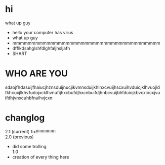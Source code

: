 # hi
what up guy
- hello your computer has virus
- what up guy
- mmmmmmmmmmmmmmmmmmmmmmmmmmmmmmmmmmmmmmm
- dfflkdsahglshfdlghfaljhsljafh
- SHART
# WHO ARE YOU
sdaojfhdasuijfhaiucjhznsduijnucjikvmnsduijkhlnxcvuijhscxuihvduicjklhvuojldfkhcuxjlkhvfudojxcklhvnufijhxcbufdjhxcnbuifdjhnbcvuijbhfduiojkbvcxiocxjvuifdhjvnxcuhbfnuihvjcxn
# changlog
2.1 (current)
fix!!!!!!!!!!!!!!!!<br>
2.0 (previous)
- did some trolling<br>
1.0
- creation of every thing here
